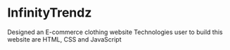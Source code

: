 # InfinityTrendz
Designed an E-commerce clothing website
Technologies user to build this website are HTML, CSS and JavaScript
